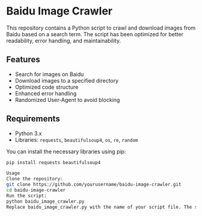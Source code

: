 # Baidu Image Crawler

This repository contains a Python script to crawl and download images from Baidu based on a search term. The script has been optimized for better readability, error handling, and maintainability.

## Features

- Search for images on Baidu
- Download images to a specified directory
- Optimized code structure
- Enhanced error handling
- Randomized User-Agent to avoid blocking

## Requirements

- Python 3.x
- Libraries: `requests`, `beautifulsoup4`, `os`, `re`, `random`

You can install the necessary libraries using pip:

```bash
pip install requests beautifulsoup4

Usage
Clone the repository:
git clone https://github.com/yourusername/baidu-image-crawler.git
cd baidu-image-crawler
Run the script:
python baidu_image_crawler.py
Replace baidu_image_crawler.py with the name of your script file. The script will prompt you to enter a search term and a directory to save the images.
